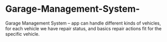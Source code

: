 # Garage-Management-System-
Garage Management System – app can handle different kinds of vehicles, for each vehicle we have repair status, and basics repair actions fit for the specific vehicle. 
